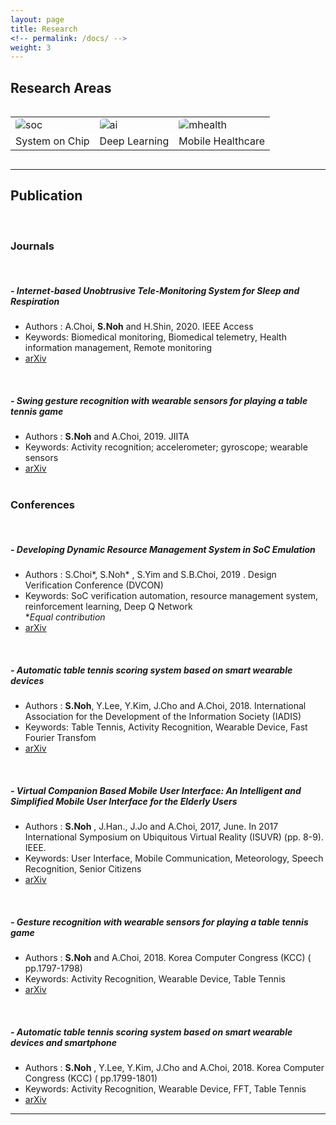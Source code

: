 ```yaml
---
layout: page
title: Research
<!-- permalink: /docs/ -->
weight: 3
---
```

## Research Areas

<div style="overflow-x:auto;">
	<table >
	  <tr>
	    <td style="border:none;width: auto; height: auto"><img src="https://www.ft.com/__origami/service/image/v2/images/raw/https%3A%2F%2Fs3-ap-northeast-1.amazonaws.com%2Fpsh-ex-ftnikkei-3937bb4%2Fimages%2F2%2F0%2F5%2F8%2F21638502-1-eng-GB%2F22692824137_096821ea43_ore.jpg?source=nar-cms" style="border-radius: 20%" alt="soc"></td>
	    <td style="border:none;width: auto; height: auto"><img src="https://newsimg.hankookilbo.com/2019/03/28/201903280930767896_1.jpg" style="border-radius: 20%;" alt="ai"></td>
	    <td style="border:none;width: auto; height: auto"><img src="https://bgr.com/wp-content/uploads/2020/01/apple-watch-iphone-se-sign.jpg?quality=70&strip=all&w=640&h=500&crop=1" style="border-radius: 20%"  alt="mhealth"></td>
	   </tr>
	   <tr>
	   		<td style="text-align: center; border:none; background-color: white">System on Chip</td>
	   		<td style="text-align: center; border:none; background-color: white">Deep Learning</td>
	   		<td style="text-align: center; border:none; background-color: white">Mobile Healthcare</td>
	   </tr> 
	</table>
</div>

---

## Publication

<br>

### Journals

<br>

##### - Internet-based Unobtrusive Tele-Monitoring System for Sleep and Respiration
- Authors : A.Choi, **S.Noh** and H.Shin, 2020. IEEE Access<br>
- Keywords: Biomedical monitoring, Biomedical telemetry, Health information management, Remote monitoring<br>
- [arXiv](https://ieeexplore.ieee.org/document/9075220?denied=)
<br>

##### - Swing gesture recognition with wearable sensors for playing a table tennis game
- Authors : **S.Noh** and A.Choi, 2019. JIITA<br>
- Keywords: Activity recognition; accelerometer; gyroscope; wearable sensors<br>
- [arXiv](http://jiita.org/v3n103/)
<br><br>

### Conferences
 
<br>

##### - Developing Dynamic Resource Management System in SoC Emulation
- Authors : S.Choi\*, S.Noh\* , S.Yim and S.B.Choi, 2019 . Design Verification Conference (DVCON)<br>
- Keywords: SoC verification automation, resource management system, reinforcement learning, Deep Q Network<br>
\**Equal contribution*<br>
- [arXiv](http://events.dvcon.org/events/proceedings.aspx?id=278--10)
<br>

##### - Automatic table tennis scoring system based on smart wearable devices
- Authors : **S.Noh**, Y.Lee, Y.Kim, J.Cho and A.Choi, 2018. International Association for the Development of the Information Society (IADIS)<br>
- Keywords: Table Tennis, Activity Recognition, Wearable Device, Fast Fourier Transfom<br>
- [arXiv](http://www.iadisportal.org/digital-library/automatic-table-tennis-scoring-system-based-on-smart-wearable-devices)
<br>

##### - Virtual Companion Based Mobile User Interface: An Intelligent and Simplified Mobile User Interface for the Elderly Users<br>
- Authors : **S.Noh** , J.Han., J.Jo and A.Choi, 2017, June. In 2017 International Symposium on Ubiquitous Virtual Reality (ISUVR) (pp. 8-9). IEEE.<br>
- Keywords: User Interface, Mobile Communication, Meteorology, Speech Recognition, Senior Citizens<br>
- [arXiv](https://ieeexplore.ieee.org/document/7988642)
<br>

##### - Gesture recognition with wearable sensors for playing a table tennis game
- Authors : **S.Noh** and A.Choi, 2018. Korea Computer Congress (KCC) ( pp.1797-1798)<br>
- Keywords: Activity Recognition, Wearable Device, Table Tennis<br>
- [arXiv](http://www.dbpia.co.kr/Journal/articleDetail?nodeId=NODE07503500)
<br>

##### - Automatic table tennis scoring system based on smart wearable devices and smartphone
- Authors : **S.Noh** , Y.Lee, Y.Kim, J.Cho and A.Choi, 2018. Korea Computer Congress (KCC) ( pp.1799-1801)<br>
- Keywords: Activity Recognition, Wearable Device, FFT, Table Tennis<br>
- [arXiv](http://www.dbpia.co.kr/Journal/articleDetail?nodeId=NODE07503501)

---